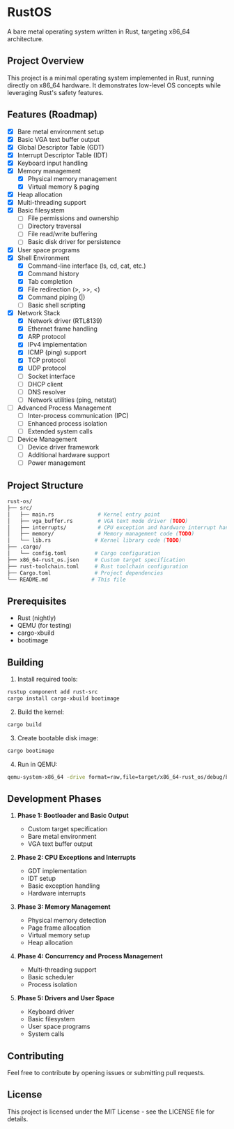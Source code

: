 # RustOS

A bare metal operating system written in Rust, targeting x86_64 architecture.

## Project Overview

This project is a minimal operating system implemented in Rust, running directly on x86_64 hardware. It demonstrates low-level OS concepts while leveraging Rust's safety features.

## Features (Roadmap)

- [x] Bare metal environment setup
- [x] Basic VGA text buffer output
- [x] Global Descriptor Table (GDT)
- [x] Interrupt Descriptor Table (IDT)
- [x] Keyboard input handling
- [x] Memory management
  - [x] Physical memory management
  - [x] Virtual memory & paging
- [x] Heap allocation
- [x] Multi-threading support
- [x] Basic filesystem
  - [ ] File permissions and ownership
  - [ ] Directory traversal
  - [ ] File read/write buffering
  - [ ] Basic disk driver for persistence
- [x] User space programs
- [x] Shell Environment
  - [x] Command-line interface (ls, cd, cat, etc.)
  - [x] Command history
  - [x] Tab completion
  - [x] File redirection (>, >>, <)
  - [x] Command piping (|)
  - [ ] Basic shell scripting
- [x] Network Stack
  - [x] Network driver (RTL8139)
  - [x] Ethernet frame handling
  - [x] ARP protocol
  - [x] IPv4 implementation
  - [x] ICMP (ping) support
  - [x] TCP protocol
  - [x] UDP protocol
  - [ ] Socket interface
  - [ ] DHCP client
  - [ ] DNS resolver
  - [ ] Network utilities (ping, netstat)
- [ ] Advanced Process Management
  - [ ] Inter-process communication (IPC)
  - [ ] Enhanced process isolation
  - [ ] Extended system calls
- [ ] Device Management
  - [ ] Device driver framework
  - [ ] Additional hardware support
  - [ ] Power management

## Project Structure

```bash
rust-os/
├── src/
│   ├── main.rs              # Kernel entry point
│   ├── vga_buffer.rs        # VGA text mode driver (TODO)
│   ├── interrupts/          # CPU exception and hardware interrupt handlers (TODO)
│   ├── memory/              # Memory management code (TODO)
│   └── lib.rs              # Kernel library code (TODO)
├── .cargo/
│   └── config.toml         # Cargo configuration
├── x86_64-rust_os.json     # Custom target specification
├── rust-toolchain.toml     # Rust toolchain configuration
├── Cargo.toml              # Project dependencies
└── README.md              # This file
```

## Prerequisites

- Rust (nightly)
- QEMU (for testing)
- cargo-xbuild
- bootimage

## Building

1. Install required tools:

```bash
rustup component add rust-src
cargo install cargo-xbuild bootimage
```

2. Build the kernel:

```bash
cargo build
```

3. Create bootable disk image:

```bash
cargo bootimage
```

4. Run in QEMU:

```bash
qemu-system-x86_64 -drive format=raw,file=target/x86_64-rust_os/debug/bootimage-rust-os.bin
```

## Development Phases

1. **Phase 1: Bootloader and Basic Output**
   - Custom target specification
   - Bare metal environment
   - VGA text buffer output

2. **Phase 2: CPU Exceptions and Interrupts**
   - GDT implementation
   - IDT setup
   - Basic exception handling
   - Hardware interrupts

3. **Phase 3: Memory Management**
   - Physical memory detection
   - Page frame allocation
   - Virtual memory setup
   - Heap allocation

4. **Phase 4: Concurrency and Process Management**
   - Multi-threading support
   - Basic scheduler
   - Process isolation

5. **Phase 5: Drivers and User Space**
   - Keyboard driver
   - Basic filesystem
   - User space programs
   - System calls

## Contributing

Feel free to contribute by opening issues or submitting pull requests.

## License

This project is licensed under the MIT License - see the LICENSE file for details.
